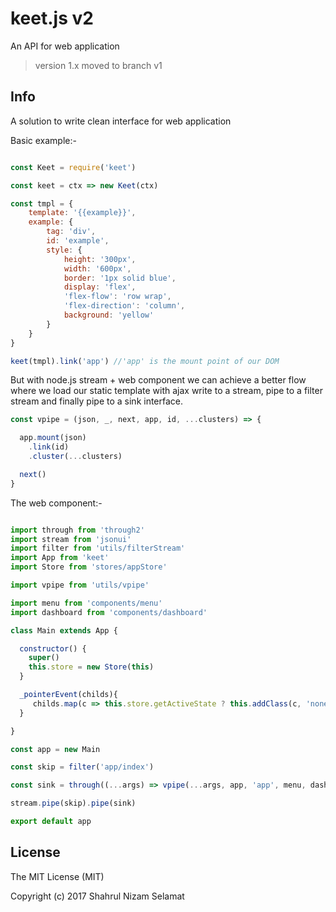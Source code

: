 # keet.js v2

An API for web application

> version 1.x moved to branch v1

## Info

A solution to write clean interface for web application

Basic example:-

```javascript

const Keet = require('keet')

const keet = ctx => new Keet(ctx)

const tmpl = {
    template: '{{example}}',
    example: {
        tag: 'div',
        id: 'example',
        style: {
            height: '300px',
            width: '600px',
            border: '1px solid blue',
            display: 'flex',
            'flex-flow': 'row wrap',
            'flex-direction': 'column',
            background: 'yellow'
        }
    }
}

keet(tmpl).link('app') //'app' is the mount point of our DOM

```

But with node.js stream + web component we can achieve a better flow where we load our static template with ajax write to a stream, pipe to a filter stream and finally pipe to a sink interface. 

```javascript
const vpipe = (json, _, next, app, id, ...clusters) => {

  app.mount(json)
    .link(id)
    .cluster(...clusters)

  next()
}

```

The web component:-

```javascript

import through from 'through2'
import stream from 'jsonui'
import filter from 'utils/filterStream'
import App from 'keet'
import Store from 'stores/appStore'

import vpipe from 'utils/vpipe'

import menu from 'components/menu'
import dashboard from 'components/dashboard'

class Main extends App {

  constructor() {
    super()
    this.store = new Store(this)
  }

  _pointerEvent(childs){
     childs.map(c => this.store.getActiveState ? this.addClass(c, 'none') : this.removeClass(c, 'none'))
  }

}

const app = new Main

const skip = filter('app/index')

const sink = through((...args) => vpipe(...args, app, 'app', menu, dashboard))

stream.pipe(skip).pipe(sink)

export default app

```


## License

The MIT License (MIT)

Copyright (c) 2017 Shahrul Nizam Selamat
  
